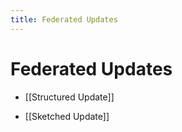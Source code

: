 ```yaml
---
title: Federated Updates
---
```


# Federated Updates
- [[Structured Update]] 

- [[Sketched Update]]
















































